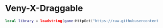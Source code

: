 # Veny-X-Draggable
```lua
local library = loadstring(game:HttpGet("https://raw.githubusercontent.com/KATTM1/Veny-X-Draggable-/main/BIGGEDITT.lua"))()
```
